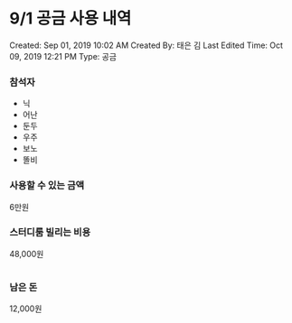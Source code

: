 # 9/1 공금 사용 내역

Created: Sep 01, 2019 10:02 AM
Created By: 태은 김
Last Edited Time: Oct 09, 2019 12:21 PM
Type: 공금

### 참석자

- 닉
- 어난
- 둔두
- 우주
- 보노
- 똘비

### 사용할 수 있는 금액

6만원

### 스터디룸 빌리는 비용

48,000원

![]()

### 남은 돈

12,000원